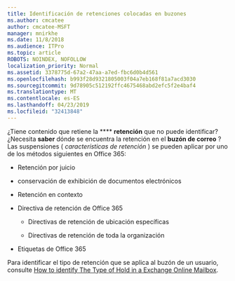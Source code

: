 ```yaml
---
title: Identificación de retenciones colocadas en buzones
ms.author: cmcatee
author: cmcatee-MSFT
manager: mnirkhe
ms.date: 11/8/2018
ms.audience: ITPro
ms.topic: article
ROBOTS: NOINDEX, NOFOLLOW
localization_priority: Normal
ms.assetid: 3378775d-67a2-47aa-a7ed-fbc6d0b4d561
ms.openlocfilehash: b993f28d9321805003f04a7eb168f81a7acd3030
ms.sourcegitcommit: 9d78905c512192ffc4675468abd2efc5f2e4baf4
ms.translationtype: MT
ms.contentlocale: es-ES
ms.lasthandoff: 04/23/2019
ms.locfileid: "32413848"
---
```

¿Tiene contenido que retiene la **** **retención** que no puede identificar? ¿Necesita **saber** dónde se encuentra la retención en el **buzón de correo** ? Las suspensiones ( *características de retención* ) se pueden aplicar por uno de los métodos siguientes en Office 365: 
  
- Retención por juicio 
    
- conservación de exhibición de documentos electrónicos
    
- Retención en contexto
    
- Directiva de retención de Office 365 
    
  - Directivas de retención de ubicación específicas
    
  - Directivas de retención de toda la organización
    
- Etiquetas de Office 365
    
Para identificar el tipo de retención que se aplica al buzón de un usuario, consulte [How to identify The Type of Hold in a Exchange Online Mailbox](https://docs.microsoft.com/office365/securitycompliance/identify-a-hold-on-an-exchange-online-mailbox).
  


